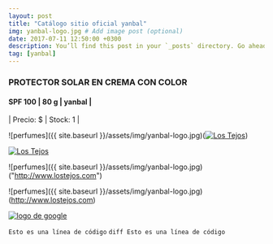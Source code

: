 ```yaml
---
layout: post
title: "Catálogo sitio oficial yanbal"
img: yanbal-logo.jpg # Add image post (optional)
date: 2017-07-11 12:50:00 +0300
description: You’ll find this post in your `_posts` directory. Go ahead and edit it and re-build the site to see your changes. # Add post description (optional)
tag: [yanbal]
---
```

### PROTECTOR SOLAR EN CREMA CON COLOR
#### SPF 100 | 80 g  | yanbal  |
| Precio: $   | Stock: 1  |

![perfumes]({{ site.baseurl }}/assets/img/yanbal-logo.jpg)(<a title="Los Tejos" href="http://www.lostejos.com"><img src="yanbal-logo.jpg" alt="Los Tejos" /></a>)

<a title="Los Tejos" href="http://www.lostejos.com"><img src="yanbal-logo.jpg" alt="Los Tejos" /></a>

![perfumes]({{ site.baseurl }}/assets/img/yanbal-logo.jpg)("http://www.lostejos.com")

![perfumes]({{ site.baseurl }}/assets/img/yanbal-logo.jpg)(http://www.lostejos.com)


[logo]: http://www.google.com/images/logo.gif
[google]: http://www.google.com/ "clic para visitar Google.com"
[![logo de google][logo]][google]

`Esto es una línea de código`
``` diff Esto es una línea de código ```
